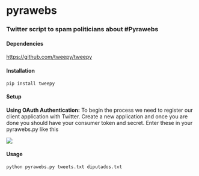 # pyrawebs
### Twitter script to spam politicians about #Pyrawebs

#### Dependencies  
https://github.com/tweepy/tweepy

#### Installation
    pip install tweepy

#### Setup
**Using OAuth Authentication:**
To begin the process we need to register our client application with Twitter. Create a new application and once you are done you should have your consumer token and secret. Enter these in your pyrawebs.py like this  

![](https://raw.githubusercontent.com/Karlheinzniebuhr/pyrawebs/master/images/img1.PNG)


#### Usage

    python pyrawebs.py tweets.txt diputados.txt
